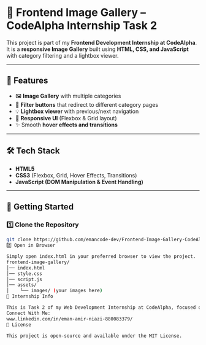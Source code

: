 # 🎨 Frontend Image Gallery – CodeAlpha Internship Task 2

This project is part of my **Frontend Development Internship at CodeAlpha**.  
It is a **responsive Image Gallery** built using **HTML, CSS, and JavaScript** with category filtering and a lightbox viewer.

---

## 🔹 Features
- 🖼️ **Image Gallery** with multiple categories  
- 🎯 **Filter buttons** that redirect to different category pages  
- 💡 **Lightbox viewer** with previous/next navigation  
- 📱 **Responsive UI** (Flexbox & Grid layout)  
- ✨ Smooth **hover effects and transitions**

---

## 🛠️ Tech Stack
- **HTML5**  
- **CSS3** (Flexbox, Grid, Hover Effects, Transitions)  
- **JavaScript (DOM Manipulation & Event Handling)**  

---

## 🚀 Getting Started

### 1️⃣ Clone the Repository
```bash
git clone https://github.com/emancode-dev/Frontend-Image-Gallery-CodeAlpha.git
2️⃣ Open in Browser

Simply open index.html in your preferred browser to view the project.
frontend-image-gallery/
│── index.html
│── style.css
│── script.js
│── assets/
│    └── images/ (your images here)
🌟 Internship Info

This is Task 2 of my Web Development Internship at CodeAlpha, focused on frontend development.
Connect With Me:
www.linkedin.com/in/eman-amir-niazi-880083379/
📜 License

This project is open-source and available under the MIT License.
